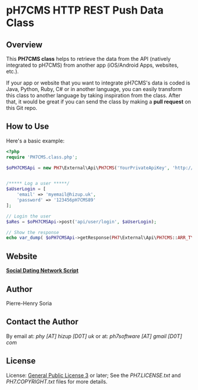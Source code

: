 # pH7CMS HTTP REST Push Data Class


## Overview

This **PH7CMS class** helps to retrieve the data from the API (natively integrated to pH7CMS) from another app (iOS/Android Apps, websites, etc.).

If your app or website that you want to integrate pH7CMS's data is coded is Java, Python, Ruby, C# or in another language, you can easily transform this class to another language by taking inspiration from the class.
After that, it would be great if you can send the class by making a **pull request** on this Git repo. 


## How to Use

Here's a basic example:

```php
<?php
require 'PH7CMS.class.php';

$oPH7CMSApi = new PH7\External\Api\PH7CMS('YourPrivateApiKey', 'http://your-ph7cms-site.com');


/***** Log a user *****/
$aUserLogin = [
    'email' => 'myemail@hizup.uk',
    'password' => '123456pH7CMS89'
];

// Login the user
$aRes = $oPH7CMSApi->post('api/user/login', $aUserLogin);

// Show the response
echo var_dump( $oPH7CMSApi->getResponse(PH7\External\Api\PH7CMS::ARR_TYPE) ); // Get the response in Array
```


## Website

**[Social Dating Network Script](http://ph7cms.com)**


## Author

Pierre-Henry Soria


## Contact the Author

By email at: *phy [AT] hizup [D0T] uk* or at: *ph7software [AT] gmail [D0T] com*


## License

License: [General Public License 3](http://www.gnu.org/licenses/gpl.html) or later; See the *PH7.LICENSE.txt* and *PH7.COPYRIGHT.txt* files for more details.
